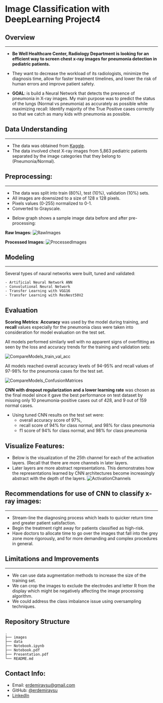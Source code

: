 # Image Classification with DeepLearning Project4

## Overview
***
- **Be Well Healthcare Center, Radiology Department is looking for an efficient way to screen chest x-ray images for pneumonia detection in pediatric patients.**

- They want to decrease the workload of its radiologists, minimize the diagnosis time, allow for faster treatment timelines, and lower the risk of human errors and improve patient safety.

- **GOAL**: is build a Neural Network that detects the presence of pneumonia in X-ray images. My main purpose was to  predict the status of the lungs (Normal vs pneumonia) as accurately as possible while maximizing recall: Identify majority of the True Positive cases correctly so that we catch as many kids with pneumonia as possible. 

## Data Understanding
***
* The data was obtained from [Kaggle](https://www.kaggle.com/datasets/paultimothymooney/chest-xray-pneumonia/). 
* The data involved chest X-ray images from 5,863 pediatric patients separated by the image categories that they belong to (Pneumonia/Normal). 

## Preprocessing:
***
- The data was split into train (80%), test (10%), validation (10%) sets.
- All images are downsized to a size of 128 x 128 pixels.
- Pixels values (0-255) normalized to 0-1.
- Converted to Grayscale.

* Below graph shows a sample image data before and after pre-processing:

**Raw Images:**
![RawImages](https://user-images.githubusercontent.com/61121277/214113785-859bb596-848a-4ec1-aa8d-f0c849146e1a.png)

**Processed Images:**
![ProcessedImages](https://user-images.githubusercontent.com/61121277/214377441-b4529e73-7e39-453f-b3cd-0cfbb4120e46.png)

## Modeling
***
Several types of naural networks were built, tuned and validated:

    - Artificial Neural Network ANN 
    - Convolutional Neural Network 
    - Transfer Learning with VGG16
    - Transfer Learning with ResNest50V2

## Evaluation
**Scoring Metrics**: **Accuracy** was used by the model during training, and **recall** values especially for the pneumonia class were taken into consideration for model evaluation on the test set. 

All models performed similarly well with no apparent signs of overfitting as seen by the loss and accuracy trends for the training and validation sets:

![CompareModels_train_val_acc](https://user-images.githubusercontent.com/61121277/214378393-93dd8b02-2047-4cdb-981e-b8f51668751b.png)

All models reached overall accuracy levels of 94-95% and recall values of 97-98% for the pneumonia cases for the test set.

![CompareModels_ConfusionMatrices](https://user-images.githubusercontent.com/61121277/214377538-db24f824-5c7e-4e6c-a823-d6afe2f3010a.png)

**CNN with dropout regularization and a lower learning rate** was chosen as the final model since it gave the best performance on test dataset by missing only 10 pneumonia-positive cases out of 428, and 9 out of 159 normal cases. 

* Using tuned CNN results on the test set were:
    - overall accuracy score of 97%, 
    - recall score of 94% for class normal, and 98% for class pneumonia 
    - f1 score of 94% for class normal, and 98% for class pneumonia
   
## Visualize Features:
* Below is the visualization of the 25th channel for each of the activation layers. (Recall that there are more channels in later layers. 
* Later layers are more abstract representations. This demonstrates how the representations learned by CNN architectures become increasingly abstract with the depth of the layers.
![ActivationChannels](https://user-images.githubusercontent.com/61121277/214377645-737d9135-0297-459f-807f-ec541cca8591.png)
    
## Recommendations for use of CNN to classify x-ray images:
***
* Stream-line the diagnosing process which leads to quicker return time and greater patient satisfaction.
* Begin the treatment right away for patients classified as high-risk.
* Have doctors to allocate time to go over the images that fall into the grey zone more rigorously, and for more demanding and complex procedures in general.

## Limitations and Improvements
***
* We can use data augmentation methods to increase the size of the training set. 
* We can crop the images to exclude the electrodes and letter R from the display which might be negatively affecting the image processing algorithm.
* We could address the class imbalance issue using oversampling techniques.

## Repository Structure
    .
    ├── images 
    ├── data 
    ├── Notebook.ipynb     
    ├── Notebook.pdf 
    ├── Presentation.pdf                                             
    └── README.md   

## Contact Info:
* Email: erdemiraysu@gmail.com
* GitHub: [@erdemiraysu](https://github.com/erdemiraysu/)
* [LinkedIn](https://www.linkedin.com/in/aysuerdemir)
